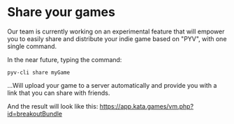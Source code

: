 # Share your games

Our team is currently working on an experimental feature that will empower you to easily share and distribute your indie game based on "PYV", with one single command.

In the near future, typing the command:
```
pyv-cli share myGame
```


…Will upload your game to a server automatically and provide you with a link that you can share with friends.

And the result will look like this:
<https://app.kata.games/vm.php?id=breakoutBundle>